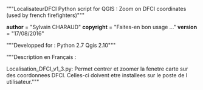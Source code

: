 """LocalisateurDFCI
Python script for QGIS : Zoom on DFCI coordinates (used by french firefighters)"""

__author__ = "Sylvain CHARAUD"
__copyright__ = "Faites-en bon usage ..."
__version__ = "17/08/2016"


"""Developped for :
Python 2.7
Qgis 2.10"""


"""Description en Français :

Localisation_DFCI_v1_3.py: Permet centrer et zoomer la fenetre carte sur des coordonnees DFCI.
Celles-ci doivent etre installees sur le poste de l utilisateur."""

